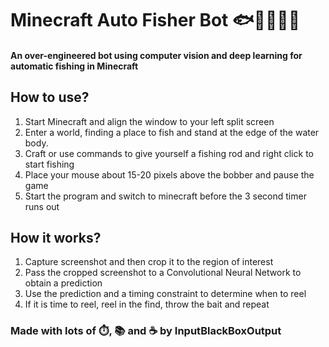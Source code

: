 # Minecraft Auto Fisher Bot 🐟🐠🐡🦈🎣
#### An over-engineered bot using computer vision and deep learning for automatic fishing in Minecraft

## How to use?
1. Start Minecraft and align the window to your left split screen 
1. Enter a world, finding a place to fish and stand at the edge of the water body.
1. Craft or use commands to give yourself a fishing rod and right click to start fishing
1. Place your mouse about 15-20 pixels above the bobber and pause the game
1. Start the program and switch to minecraft before the 3 second timer runs out

## How it works?

1. Capture screenshot and then crop it to the region of interest
1. Pass the cropped screenshot to a Convolutional Neural Network to obtain a prediction
1. Use the prediction and a timing constraint to determine when to reel
1. If it is time to reel, reel in the find, throw the bait and repeat

### Made with lots of ⏱️, 📚 and ☕ by InputBlackBoxOutput